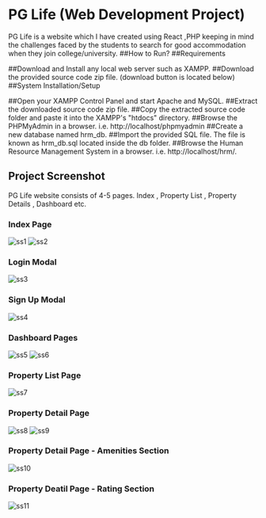 # PG Life (Web Development Project)

PG Life is a website which I have created using React ,PHP keeping in mind the challenges faced by the students to search for good accommodation when they join college/university.
##How to Run?
##Requirements

##Download and Install any local web server such as XAMPP.
##Download the provided source code zip file. (download button is located below)
##System Installation/Setup

##Open your XAMPP Control Panel and start Apache and MySQL.
##Extract the downloaded source code zip file.
##Copy the extracted source code folder and paste it into the XAMPP's "htdocs" directory.
##Browse the PHPMyAdmin in a browser. i.e. http://localhost/phpmyadmin
##Create a new database named hrm_db.
##Import the provided SQL file. The file is known as hrm_db.sql located inside the db folder.
##Browse the Human Resource Management System in a browser. i.e. http://localhost/hrm/.
## Project Screenshot
PG Life website consists of 4-5 pages. 
Index , Property List , Property Details , Dashboard etc.


### Index Page
![ss1](https://user-images.githubusercontent.com/88366253/147323134-08a4b394-a4c1-4fad-b955-93cadeb681fb.png)
![ss2](https://user-images.githubusercontent.com/88366253/147323285-996e3fca-1cfd-48bc-9590-35cdf95d9549.png)


### Login Modal
![ss3](https://user-images.githubusercontent.com/88366253/147323307-d888da99-0fc5-4f8b-ad0e-b3fc4d746458.png)


### Sign Up Modal
![ss4](https://user-images.githubusercontent.com/88366253/147323332-c51b114c-18f6-4c5e-9221-a2aaa7072e94.png)


### Dashboard Pages
![ss5](https://user-images.githubusercontent.com/88366253/147323354-121b2071-e28b-4be1-9ab4-ed1df4db6da3.png)
![ss6](https://user-images.githubusercontent.com/88366253/147323369-326c3caf-899f-4d07-89ed-57a597557a91.png)


### Property List Page
![ss7](https://user-images.githubusercontent.com/88366253/147323390-69ff6247-65e9-41cc-8188-2cc98f25a961.png)


### Property Detail Page
![ss8](https://user-images.githubusercontent.com/88366253/147323411-b053d489-d153-4745-a4ea-dca19daf1bc2.png)
![ss9](https://user-images.githubusercontent.com/88366253/147323461-f341eae3-b796-47da-8516-52f5cd49f9fb.png)


### Property Detail Page - Amenities Section
![ss10](https://user-images.githubusercontent.com/88366253/147323496-39a5561b-50e8-489c-82ba-629cc4d19569.png)


### Property Deatil Page - Rating Section
![ss11](https://user-images.githubusercontent.com/88366253/147323512-4eccad34-30a6-4917-940f-0119d6dfb884.png)
